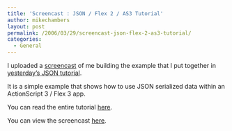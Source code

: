 ```yaml
---
title: 'Screencast : JSON / Flex 2 / AS3 Tutorial'
author: mikechambers
layout: post
permalink: /2006/03/29/screencast-json-flex-2-as3-tutorial/
categories:
  - General
---
```



I uploaded a [screencast][1] of me building the example that I put together in [yesterday&#8217;s JSON tutorial][2].

It is a simple example that shows how to use JSON serialized data within an ActionScript 3 / Flex 3 app.

You can read the entire tutorial [here][2].

You can view the screencast [here][1].

 [1]: http://weblogs.macromedia.com/mesh/files/flex/jsonexample/screencast/
 [2]: http://weblogs.macromedia.com/mesh/archives/2006/03/one_of_the_litt.cfm#more